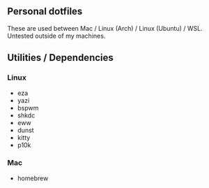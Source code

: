 ## Personal dotfiles

These are used between Mac / Linux (Arch) / Linux (Ubuntu) / WSL.  Untested outside of my machines.


## Utilities / Dependencies

### Linux
- eza
- yazi
- bspwm
- shkdc
- eww
- dunst
- kitty
- p10k

### Mac
- homebrew
